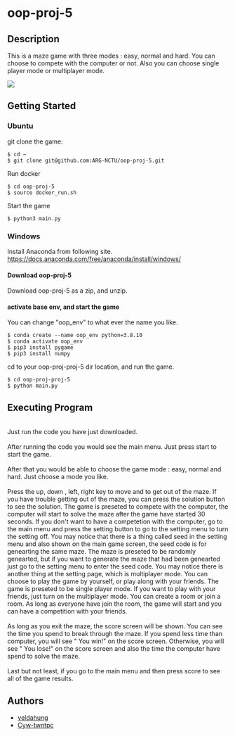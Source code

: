 # oop-proj-5

## Description
This is a maze game with three modes : easy, normal and hard. You can choose to compete with the computer or not. Also you can choose single player mode or multiplayer mode.

<img src="./oop5.gif"/>

## Getting Started

### Ubuntu
git clone the game:
```
$ cd ~
$ git clone git@github.com:ARG-NCTU/oop-proj-5.git
```
Run docker
```
$ cd oop-proj-5
$ source docker_run.sh
```
Start the game
```
$ python3 main.py
```

### Windows
Install Anaconda from following site.
https://docs.anaconda.com/free/anaconda/install/windows/
#### Download oop-proj-5
Download oop-proj-5 as a zip, and unzip.
#### activate base env, and start the game
You can change "oop_env" to what ever the name you like.
```
$ conda create --name oop_env python=3.8.10
$ conda activate oop_env
$ pip3 install pygame
$ pip3 install numpy
```
cd to your oop-proj-proj-5 dir location, and run the game.
```
$ cd oop-proj-proj-5
$ python main.py
```
## Executing Program
<br />Just run the code you have just downloaded.</br >
<br />After running the code you would see the main menu. Just press start to start the game.</br >
<br />After that you would be able to choose the game mode : easy, normal and hard. Just choose a mode you like.</br >
<br />Press the up, down , left, right key to move and to get out of the maze. If you have trouble getting out of the maze, you can press the solution button to see the solution. The game is preseted to compete with the computer, the computer will start to solve the maze after the game have started 30 seconds. If you don't want to have a competetion with the computer, go to the main menu and press the setting button to go to the setting menu to turn the setting off. You may notice that there is a thing called seed in the setting menu and also shown on the main game screen,  the seed code is for genearting the same maze. The maze is preseted to be randomly genearted, but if you want to generate the maze that had been genearted just go to the setting menu to enter the seed code. You may notice there is another thing at the setting page, which is multiplayer mode. You can choose to play the game by yourself, or play along with your friends. The game is preseted to be single player mode. If you want to play with your friends, just turn on the multiplayer mode. You can create a room or join a room. As long as everyone have join the room, the game will start and you can have a competition with your friends.</br >
<br />As long as you exit the maze, the score screen will be shown. You can see the time you spend to break through the maze. If you spend less time than computer, you will see " You win!" on the score screen. Otherwise, you will see " You lose!" on the score screen and also the time the computer have spend to solve the maze. </br >
<br />Last but not least, if you go to the main menu and then press score to see all of the game results. </br >

## Authors
- [veldahung](https://github.com/veldahung)
- [Cyw-twntpc](https://github.com/Cyw-twntpc)
